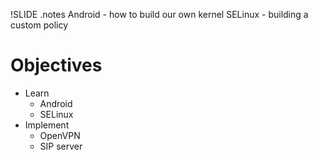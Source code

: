!SLIDE
.notes Android - how to build our own kernel SELinux - building a custom policy
# Objectives #
* Learn 
  * Android
  * SELinux
* Implement
  * OpenVPN
  * SIP server
